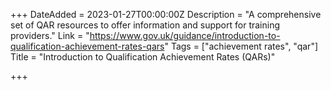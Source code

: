 +++
DateAdded = 2023-01-27T00:00:00Z
Description = "A comprehensive set of QAR resources to offer information and support for training providers."
Link = "https://www.gov.uk/guidance/introduction-to-qualification-achievement-rates-qars"
Tags = ["achievement rates", "qar"]
Title = "Introduction to Qualification Achievement Rates (QARs)"

+++
